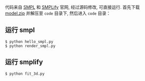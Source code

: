 代码来自 [SMPL](https://smpl.is.tue.mpg.de/) 和 [SMPLify](http://smplify.is.tue.mpg.de/) 官网, 经过源码修改, 可直接运行. 首先下载 [model.zip](https://github.com/YunYang1994/smplify/releases/tag/v1.0) 并解压至 `code` 目录下, 然后进入 `code` 目录：

## 运行 smpl

```bashrc
$ python hello_smpl.py
$ python render_smpl.py
```

## 运行 smplify

```bashrc
$ python fit_3d.py
```
